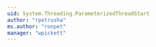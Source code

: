 ```yaml
---
uid: System.Threading.ParameterizedThreadStart
author: "rpetrusha"
ms.author: "ronpet"
manager: "wpickett"
---
```

